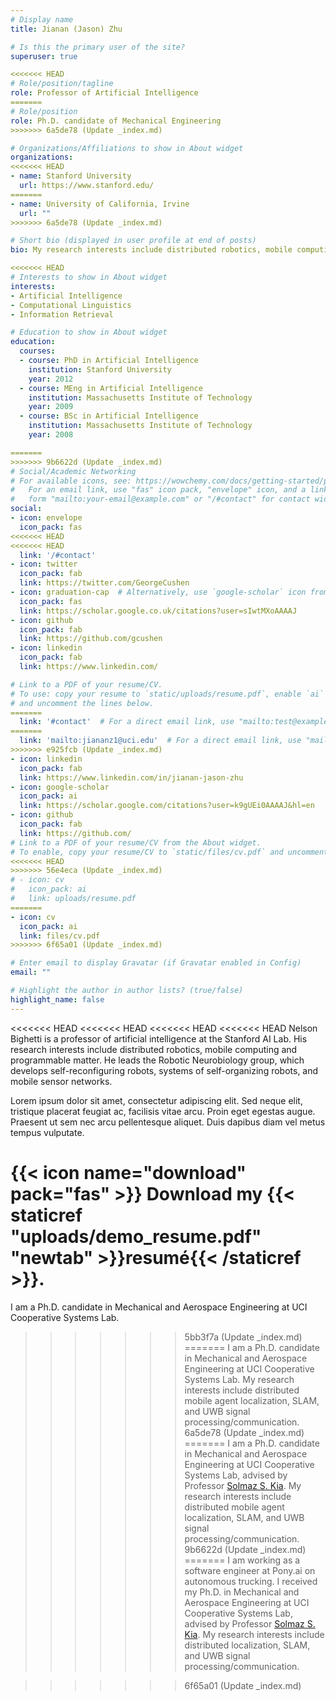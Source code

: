 ```yaml
---
# Display name
title: Jianan (Jason) Zhu

# Is this the primary user of the site?
superuser: true

<<<<<<< HEAD
# Role/position/tagline
role: Professor of Artificial Intelligence
=======
# Role/position
role: Ph.D. candidate of Mechanical Engineering
>>>>>>> 6a5de78 (Update _index.md)

# Organizations/Affiliations to show in About widget
organizations:
<<<<<<< HEAD
- name: Stanford University
  url: https://www.stanford.edu/
=======
- name: University of California, Irvine
  url: ""
>>>>>>> 6a5de78 (Update _index.md)

# Short bio (displayed in user profile at end of posts)
bio: My research interests include distributed robotics, mobile computing and programmable matter.

<<<<<<< HEAD
# Interests to show in About widget
interests:
- Artificial Intelligence
- Computational Linguistics
- Information Retrieval

# Education to show in About widget
education:
  courses:
  - course: PhD in Artificial Intelligence
    institution: Stanford University
    year: 2012
  - course: MEng in Artificial Intelligence
    institution: Massachusetts Institute of Technology
    year: 2009
  - course: BSc in Artificial Intelligence
    institution: Massachusetts Institute of Technology
    year: 2008

=======
>>>>>>> 9b6622d (Update _index.md)
# Social/Academic Networking
# For available icons, see: https://wowchemy.com/docs/getting-started/page-builder/#icons
#   For an email link, use "fas" icon pack, "envelope" icon, and a link in the
#   form "mailto:your-email@example.com" or "/#contact" for contact widget.
social:
- icon: envelope
  icon_pack: fas
<<<<<<< HEAD
<<<<<<< HEAD
  link: '/#contact'
- icon: twitter
  icon_pack: fab
  link: https://twitter.com/GeorgeCushen
- icon: graduation-cap  # Alternatively, use `google-scholar` icon from `ai` icon pack
  icon_pack: fas
  link: https://scholar.google.co.uk/citations?user=sIwtMXoAAAAJ
- icon: github
  icon_pack: fab
  link: https://github.com/gcushen
- icon: linkedin
  icon_pack: fab
  link: https://www.linkedin.com/

# Link to a PDF of your resume/CV.
# To use: copy your resume to `static/uploads/resume.pdf`, enable `ai` icons in `params.toml`, 
# and uncomment the lines below.
=======
  link: '#contact'  # For a direct email link, use "mailto:test@example.org".
=======
  link: 'mailto:jiananz1@uci.edu'  # For a direct email link, use "mailto:test@example.org".
>>>>>>> e925fcb (Update _index.md)
- icon: linkedin
  icon_pack: fab
  link: https://www.linkedin.com/in/jianan-jason-zhu
- icon: google-scholar
  icon_pack: ai
  link: https://scholar.google.com/citations?user=k9gUEi0AAAAJ&hl=en
- icon: github
  icon_pack: fab
  link: https://github.com/
# Link to a PDF of your resume/CV from the About widget.
# To enable, copy your resume/CV to `static/files/cv.pdf` and uncomment the lines below.
<<<<<<< HEAD
>>>>>>> 56e4eca (Update _index.md)
# - icon: cv
#   icon_pack: ai
#   link: uploads/resume.pdf
=======
- icon: cv
  icon_pack: ai
  link: files/cv.pdf
>>>>>>> 6f65a01 (Update _index.md)

# Enter email to display Gravatar (if Gravatar enabled in Config)
email: ""

# Highlight the author in author lists? (true/false)
highlight_name: false
---
```


<<<<<<< HEAD
<<<<<<< HEAD
<<<<<<< HEAD
<<<<<<< HEAD
Nelson Bighetti is a professor of artificial intelligence at the Stanford AI Lab. His research interests include distributed robotics, mobile computing and programmable matter. He leads the Robotic Neurobiology group, which develops self-reconfiguring robots, systems of self-organizing robots, and mobile sensor networks.

Lorem ipsum dolor sit amet, consectetur adipiscing elit. Sed neque elit, tristique placerat feugiat ac, facilisis vitae arcu. Proin eget egestas augue. Praesent ut sem nec arcu pellentesque aliquet. Duis dapibus diam vel metus tempus vulputate.

{{< icon name="download" pack="fas" >}} Download my {{< staticref "uploads/demo_resume.pdf" "newtab" >}}resumé{{< /staticref >}}.
=======
I am a Ph.D. candidate in Mechanical and Aerospace Engineering at UCI Cooperative Systems Lab.
>>>>>>> 5bb3f7a (Update _index.md)
=======
I am a Ph.D. candidate in Mechanical and Aerospace Engineering at UCI Cooperative Systems Lab. My research interests include distributed mobile agent localization, SLAM, and UWB signal processing/communication.
>>>>>>> 6a5de78 (Update _index.md)
=======
I am a Ph.D. candidate in Mechanical and Aerospace Engineering at UCI Cooperative Systems Lab, advised by Professor <a href="http://solmaz.eng.uci.edu/">Solmaz S. Kia</a>. My research interests include distributed mobile agent localization, SLAM, and UWB signal processing/communication. 
>>>>>>> 9b6622d (Update _index.md)
=======
I am working as a software engineer at Pony.ai on autonomous trucking. I received my Ph.D. in Mechanical and Aerospace Engineering at UCI Cooperative Systems Lab, advised by Professor <a href="http://solmaz.eng.uci.edu/">Solmaz S. Kia</a>. My research interests include distributed localization, SLAM, and UWB signal processing/communication. 

>>>>>>> 6f65a01 (Update _index.md)

